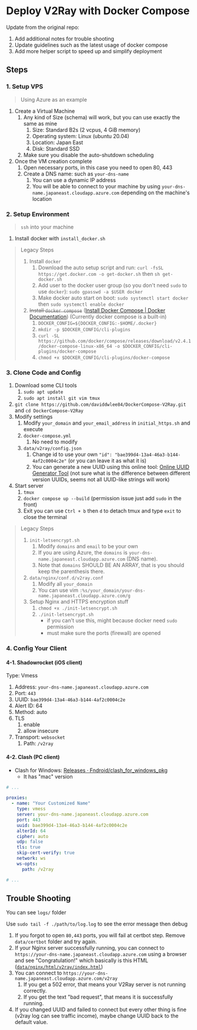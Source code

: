 # Deploy V2Ray with Docker Compose

Update from the original repo:

1. Add additional notes for trouble shooting
2. Update guidelines such as the latest usage of docker compose
3. Add more helper script to speed up and simplify deployment

## Steps

### 1. Setup VPS

> Using Azure as an example

1. Create a Virtual Machine
   1. Any kind of Size (schema) will work, but you can use exactly the same as mine
      1. Size: Standard B2s (2 vcpus, 4 GiB memory)
      2. Operating system: Linux (ubuntu 20.04)
      3. Location: Japan East
      4. Disk: Standard SSD
   2. Make sure you disable the auto-shutdown scheduling
2. Once the VM creation complete
   1. Open necessary ports, in this case you need to open 80, 443
   2. Create a DNS name: such as `your-dns-name`
      1. You can use a dynamic IP address
      2. You will be able to connect to your machine by using `your-dns-name.japaneast.cloudapp.azure.com` depending on the machine's location

### 2. Setup Environment

> `ssh` into your machine

1. Install docker with `install_docker.sh`

> Legacy Steps
>
> 1. Install `docker`
>    1. Download the auto setup script and run: `curl -fsSL https://get.docker.com -o get-docker.sh` then `sh get-docker.sh`
>    2. Add user to the docker user group (so you don't need `sudo` to use `docker`): `sudo gpasswd -a $USER docker`
>    3. Make docker auto start on boot: `sudo systemctl start docker` then `sudo systemctl enable docker`
> 2. ~~Install `docker compose`~~ ([Install Docker Compose | Docker Documentation](https://docs.docker.com/compose/install/)) (Currently docker compose is a built-in)
>    1. `DOCKER_CONFIG=${DOCKER_CONFIG:-$HOME/.docker}`
>    2. `mkdir -p $DOCKER_CONFIG/cli-plugins`
>    3. `curl -SL https://github.com/docker/compose/releases/download/v2.4.1/docker-compose-linux-x86_64 -o $DOCKER_CONFIG/cli-plugins/docker-compose`
>    4. `chmod +x $DOCKER_CONFIG/cli-plugins/docker-compose`

### 3. Clone Code and Config

1. Download some CLI tools
   1. `sudo apt update`
   2. `sudo apt install git vim tmux`
2. `git clone https://github.com/daviddwlee84/DockerCompose-V2Ray.git` and `cd DockerCompose-V2Ray`
3. Modify settings
   1. Modify `your_domain` and `your_email_address` in `initial_https.sh` and execute
   2. `docker-compose.yml`
      1. No need to modify
   3. `data/v2ray/config.json`
      1. Change id to use your own `"id": "bae399d4-13a4-46a3-b144-4af2c0004c2e"` (or you can leave it as what it is)
      2. You can generate a new UUID using this online tool: [Online UUID Generator Tool](https://www.uuidgenerator.net/) (not sure what is the difference between different version UUIDs, seems not all UUID-like strings will work)
4. Start server
   1. `tmux`
   2. `docker compose up --build` (permission issue just add `sudo` in the front)
   3. Exit you can use `Ctrl + b` then `d` to detach tmux and type `exit` to close the terminal

> Legacy Steps
>
> 1. `init-letsencrypt.sh`
>    1. Modify `domains` and `email` to be your own
>    2. If you are using Azure, the `domains` is `your-dns-name.japaneast.cloudapp.azure.com` (DNS name).
>    3. Note that `domains` SHOULD BE AN ARRAY, that is you should keep the parenthesis there.
> 2. `data/nginx/conf.d/v2ray.conf`
>    1. Modify all `your_domain`
>    2. You can use vim `:%s/your_domain/your-dns-name.japaneast.cloudapp.azure.com/g`
> 3. Setup Nginx and HTTPS encryption stuff
>    1. `chmod +x ./init-letsencrypt.sh`
>    2. `./init-letsencrypt.sh`
>       * if you can't use this, might because docker need `sudo` permission
>       * must make sure the ports (firewall) are opened

### 4. Config Your Client

#### 4-1. Shadowrocket (iOS client)

Type: Vmess

1. Address: `your-dns-name.japaneast.cloudapp.azure.com`
2. Port: `443`
3. UUID: `bae399d4-13a4-46a3-b144-4af2c0004c2e`
4. Alert ID: 64
5. Method: auto
6. TLS
   1. enable
   2. allow insecure
7. Transport: `websocket`
   1. Path: `/v2ray`

#### 4-2. Clash (PC client)

* Clash for Windows: [Releases · Fndroid/clash_for_windows_pkg](https://github.com/Fndroid/clash_for_windows_pkg/releases)
  * It has "mac" version

```yaml
# ...

proxies:
  - name: "Your Customized Name"
    type: vmess
    server: your-dns-name.japaneast.cloudapp.azure.com
    port: 443
    uuid: bae399d4-13a4-46a3-b144-4af2c0004c2e
    alterId: 64
    cipher: auto
    udp: false
    tls: true
    skip-cert-verify: true
    network: ws
    ws-opts:
      path: /v2ray

# ...
```

## Trouble Shooting

You can see `logs/` folder

Use `sudo tail -f ./path/to/log.log` to see the error message then debug

1. If you forgot to open `80,443` ports, you will fail at certbot step. Remove `data/certbot` folder and try again.
2. If your Nginx server successfully running, you can connect to `https://your-dns-name.japaneast.cloudapp.azure.com` using a browser and see "Congratulation!" which basically is this HTML ([`data/nginx/html/v2ray/index.html`](data/nginx/html/v2ray/index.html))
3. You can connect to `https://your-dns-name.japaneast.cloudapp.azure.com/v2ray`
   1. If you get a 502 error, that means your V2Ray server is not running correctly.
   2. If you get the text "bad request", that means it is successfully running.
4. If you changed UUID and failed to connect but every other thing is fine (v2ray log can see traffic income), maybe change UUID back to the default value.
